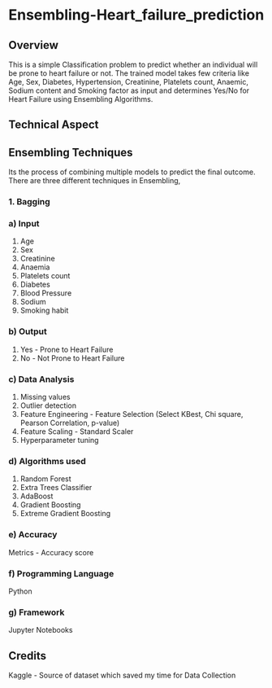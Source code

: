# Ensembling-Heart_failure_prediction

## Overview
This is a simple Classification problem to predict whether an individual will be prone to heart failure or not. The trained model takes few criteria like Age, Sex, Diabetes, Hypertension, Creatinine, Platelets count, Anaemic, Sodium content and Smoking factor as input and determines Yes/No for Heart Failure using Ensembling Algorithms.

## Technical Aspect

## Ensembling Techniques
Its the process of combining multiple models to predict the final outcome. There are three different techniques in Ensembling,

### 1. Bagging 

### a) Input
1. Age
2. Sex
3. Creatinine
4. Anaemia
5. Platelets count
6. Diabetes
7. Blood Pressure
8. Sodium
9. Smoking habit

### b) Output
1. Yes - Prone to Heart Failure
2. No - Not Prone to Heart Failure

### c) Data Analysis
1. Missing values
2. Outlier detection
3. Feature Engineering - Feature Selection (Select KBest, Chi square, Pearson Correlation, p-value)
4. Feature Scaling - Standard Scaler 
5. Hyperparameter tuning

### d) Algorithms used
1. Random Forest 
2. Extra Trees Classifier
3. AdaBoost
4. Gradient Boosting
5. Extreme Gradient Boosting

### e) Accuracy
Metrics - Accuracy score

### f) Programming Language 
Python

### g) Framework
Jupyter Notebooks


## Credits
Kaggle - Source of dataset which saved my time for Data Collection
